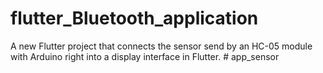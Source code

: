 # flutter_Bluetooth_application

A new Flutter project that connects the sensor send by an HC-05 module with Arduino right into a display interface in Flutter.
#   a p p _ s e n s o r  
 